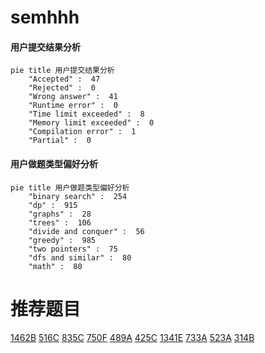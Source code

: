 # semhhh

<!-- tabs:start -->



#### **用户提交结果分析**

```mermaid
pie title 用户提交结果分析
    "Accepted" :  47
    "Rejected" :  0
    "Wrong answer" :  41
    "Runtime error" :  0
    "Time limit exceeded" :  8
    "Memory limit exceeded" :  0
    "Compilation error" :  1
    "Partial" :  0
```

#### **用户做题类型偏好分析**

```mermaid
pie title 用户做题类型偏好分析
    "binary search" :  254
    "dp" :  915
    "graphs" :  28
    "trees" :  106
    "divide and conquer" :  56
    "greedy" :  985
    "two pointers" :  75
    "dfs and similar" :  80
    "math" :  80
```



<!-- tabs:end -->
# 推荐题目
[1462B](https://codeforces.com/contest/1462/problem/B)
[516C](https://codeforces.com/contest/516/problem/C)
[835C](https://codeforces.com/contest/835/problem/C)
[750F](https://codeforces.com/contest/750/problem/F)
[489A](https://codeforces.com/contest/489/problem/A)
[425C](https://codeforces.com/contest/425/problem/C)
[1341E](https://codeforces.com/contest/1341/problem/E)
[733A](https://codeforces.com/contest/733/problem/A)
[523A](https://codeforces.com/contest/523/problem/A)
[314B](https://codeforces.com/contest/314/problem/B)
